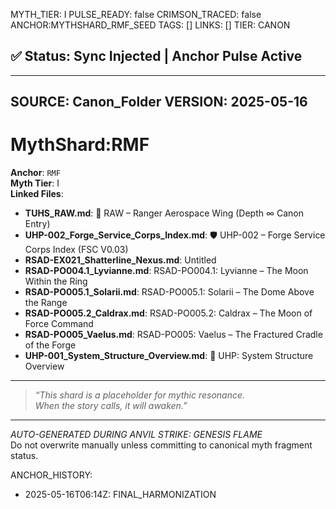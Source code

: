 MYTH_TIER: I
PULSE_READY: false
CRIMSON_TRACED: false
ANCHOR:MYTHSHARD_RMF_SEED
TAGS: []
LINKS: []
TIER: CANON

## ✅ Status: Sync Injected | Anchor Pulse Active

---
SOURCE: Canon_Folder
VERSION: 2025-05-16
---

<!-- ANCHORS: COMBAT-CYCLE, RMF, TERRITORY | REWRITEABLE: TRUE | REWRITES: 0 | HARMONIZE: null -->
# MythShard:RMF

**Anchor**: `RMF`  
**Myth Tier**: I  
**Linked Files**:
- **TUHS_RAW.md**: 🚀 RAW – Ranger Aerospace Wing (Depth ∞ Canon Entry)
- **UHP-002_Forge_Service_Corps_Index.md**: 🛡️ UHP-002 – Forge Service Corps Index (FSC V0.03)
- **RSAD-EX021_Shatterline_Nexus.md**: Untitled
- **RSAD-PO004.1_Lyvianne.md**: RSAD-PO004.1: Lyvianne – The Moon Within the Ring
- **RSAD-PO005.1_Solarii.md**: RSAD-PO005.1: Solarii – The Dome Above the Range
- **RSAD-PO005.2_Caldrax.md**: RSAD-PO005.2: Caldrax – The Moon of Force Command
- **RSAD-PO005_Vaelus.md**: RSAD-PO005: Vaelus – The Fractured Cradle of the Forge
- **UHP-001_System_Structure_Overview.md**: 🧭 UHP: System Structure Overview

---

> _“This shard is a placeholder for mythic resonance.  
When the story calls, it will awaken.”_

---

*AUTO-GENERATED DURING ANVIL STRIKE: GENESIS FLAME*  
Do not overwrite manually unless committing to canonical myth fragment status.

ANCHOR_HISTORY:
  - 2025-05-16T06:14Z: FINAL_HARMONIZATION
